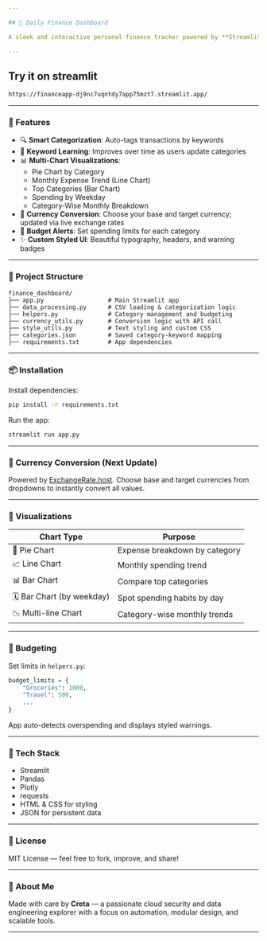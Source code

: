```yaml
---

## 🤑 Daily Finance Dashboard

A sleek and interactive personal finance tracker powered by **Streamlit**, **Plotly**, and **Pandas**—perfect for visualizing expenditures, managing budgets, and showcasing your Python portfolio.

---
```

## Try it on streamlit
```bash
https://financeapp-dj9nc7uqntdy7app75mzt7.streamlit.app/
```
---

### 🚀 Features

- 🔍 **Smart Categorization**: Auto-tags transactions by keywords
- 🧠 **Keyword Learning**: Improves over time as users update categories
- 📊 **Multi-Chart Visualizations**:
  - Pie Chart by Category
  - Monthly Expense Trend (Line Chart)
  - Top Categories (Bar Chart)
  - Spending by Weekday
  - Category-Wise Monthly Breakdown
- 💸 **Currency Conversion**: Choose your base and target currency; updated via live exchange rates
- 🔔 **Budget Alerts**: Set spending limits for each category
- ✨ **Custom Styled UI**: Beautiful typography, headers, and warning badges

---

### 🧱 Project Structure

```
finance_dashboard/
├── app.py                  # Main Streamlit app
├── data_processing.py      # CSV loading & categorization logic
├── helpers.py              # Category management and budgeting
├── currency_utils.py       # Conversion logic with API call
├── style_utils.py          # Text styling and custom CSS
├── categories.json         # Saved category-keyword mapping
├── requirements.txt        # App dependencies
```

---

### 📦 Installation

Install dependencies:

```bash
pip install -r requirements.txt
```

Run the app:

```bash
streamlit run app.py
```

---

### 🔄 Currency Conversion (Next Update)

Powered by [ExchangeRate.host](https://exchangerate.host). Choose base and target currencies from dropdowns to instantly convert all values.

---

### 🌟 Visualizations

| Chart Type                          | Purpose                                      |
|------------------------------------|----------------------------------------------|
| 🥧 Pie Chart                        | Expense breakdown by category                |
| 📈 Line Chart                       | Monthly spending trend                       |
| 📊 Bar Chart                        | Compare top categories                       |
| 🗓️ Bar Chart (by weekday)          | Spot spending habits by day                  |
| 📉 Multi-line Chart                 | Category-wise monthly trends                 |

---

### 🔐 Budgeting

Set limits in `helpers.py`:
```python
budget_limits = {
    "Groceries": 1000,
    "Travel": 500,
    ...
}
```

App auto-detects overspending and displays styled warnings.

---

### 🧰 Tech Stack

- Streamlit  
- Pandas  
- Plotly  
- requests  
- HTML & CSS for styling  
- JSON for persistent data

---

### 📄 License

MIT License — feel free to fork, improve, and share!

---

### 🙌 About Me

Made with care by **Creta** — a passionate cloud security and data engineering explorer with a focus on automation, modular design, and scalable tools.

---


